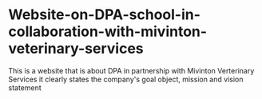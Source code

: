 # Website-on-DPA-school-in-collaboration-with-mivinton-veterinary-services
This is a website that is about DPA in partnership with Mivinton Verterinary Services it clearly states the company's goal object, mission and vision statement
